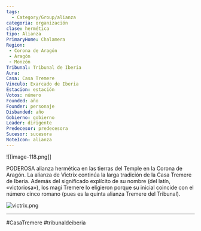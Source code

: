 ```yaml
---
tags:
  - Category/Group/alianza
categoria: organización
clase: hermética
tipo: Alianza
PrimaryHome: Chalamera 
Region:
 - Corona de Aragón 
 - Aragón 
 - Monzón 
Tribunal: Tribunal de Iberia 
Aura: 
Casa: Casa Tremere 
Vinculo: Exarcado de Iberia 
Estacion: estación
Votos: número
Founded: año
Founder: personaje
Disbanded: año
Gobierno: gobierno
Leader: dirigente
Predecesor: predecesora
Sucesor: sucesora
NoteIcon: alianza
---
```

![[image-118.png]] 

 <section class="wa-section main-content"><p><span class="dropcap">P</span>ODEROSA alianza hermética en las tierras del <span data-article-privacy="private" data-article-id="cabfb6d3-9f71-4772-9da3-5cc1b07b2b52" data-template-type="organization" class="private-article article-unlinked entity-link wa-link">Temple</span> en la <span class="article-link article-explorer-link entity-link wa-link" data-article-privacy="public" data-article-id="4f38841a-3cd8-46de-a1ad-9d6dd99a5418" data-template-type="organization" data-article="4f38841a-3cd8-46de-a1ad-9d6dd99a5418">Corona de Aragón</span>. La alianza de Victrix continúa la larga tradición de la <span data-article-privacy="private" data-article-id="753f2aac-9dd1-43fb-997b-b4a5101d9251" data-template-type="organization" class="private-article article-unlinked entity-link wa-link">Casa Tremere</span> de Iberia. Además del significado explícito de su nombre (del latín, «victoriosa»), los magi Tremere lo eligieron porque su inicial coincide con el número cinco romano (pues es la quinta alianza Tremere del Tribunal).
</p><div id="aed60a8daeb59378cadb34c16bf6a8e8" class="visibility-toggler image-thumb-container user-css-image-thumbnail position-relative padding-10 "><img src="https://worldanvil.com/uploads/images/886505323811adae5de73e8eeeedd372.png" alt="victrix.png" title="victrix.png" /></div>

--- 

#CasaTremere #tribunaldeiberia 